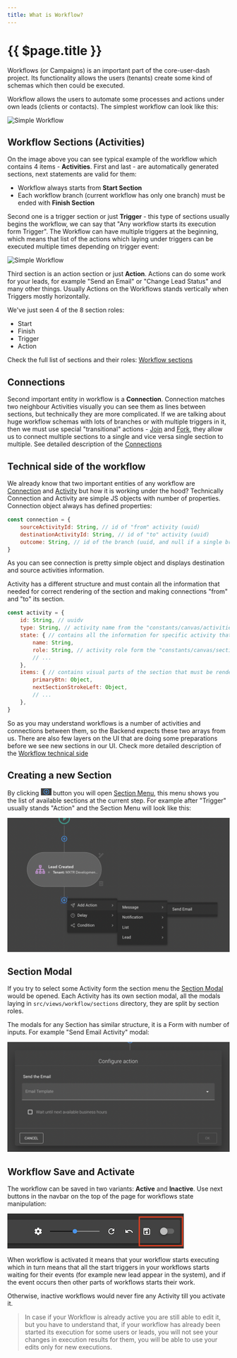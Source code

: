 ```yaml
---
title: What is Workflow?
---
```


# {{ $page.title }}

Workflows (or Campaigns) is an important part of the core-user-dash project. Its functionality allows the users
(tenants) create some kind of schemas which then could be executed.

Workflow allows the users to automate some processes and actions under own leads (clients or contacts). The simplest 
workflow can look like this:

![Simple Workflow](./images/simplest_workflow.png)


## Workflow Sections (Activities)
On the image above you can see typical example of the workflow which contains 4 items - **Activities**. First and last -
are automatically generated sections, next statements are valid for them:
- Workflow always starts from **Start Section** 
- Each workflow branch (current workflow has only one branch) must be ended with **Finish Section**

Second one is a trigger section or just **Trigger** - this type of sections usually begins the workflow, we can say
that "Any workflow starts its execution form Trigger". The Workflow can have multiple triggers at the beginning, which
means that list of the actions which laying under triggers can be executed multiple times depending on trigger event:

![Simple Workflow](./images/multiple_triggers.png)

Third section is an action section or just **Action**. Actions can do some work for your leads, for example "Send an
Email" or "Change Lead Status" and many other things. Usually Actions on the Workflows  stands vertically when Triggers
mostly horizontally.

We've just seen 4 of the 8 section roles: 
- Start
- Finish
- Trigger
- Action

Check the full list of sections and their roles: [Workflow sections](/workflows/sections)

## Connections
Second important entity in workflow is a **Connection**. Connection matches two neighbour Activities visually you can 
see them as lines between sections, but technically they are more complicated.
If we are talking about huge workflow schemas with lots of branches or with multiple triggers in it, then we must use
special "transitional" actions - [Join](workflow/sections#Join) and [Fork](workflow/sections#Fork), they allow us to 
connect multiple sections to a single and vice versa single section to multiple.
See detailed description of the [Connections](/workflows/connections)

## Technical side of the workflow
We already know that two important entities of any workflow are [Connection](/workflows/connections) and
[Activity](/workflows/sections) but how it is working under the hood? Technically Connection and Activity are simple
JS objects with number of properties.
Connection object always has defined properties: 
```javascript
const connection = {
    sourceActivityId: String, // id of "from" activity (uuid)
    destinationActivityId: String, // id of "to" activity (uuid)
    outcome: String, // id of the branch (uuid, and null if a single branch)
}
```
As you can see connection is pretty simple object and displays destination and source activities information.

Activity has a different structure and must contain all the information that needed for correct rendering of the section
and making connections "from" and "to" its section.
```javascript
const activity = {
    id: String, // uuidv
    type: String, // activity name from the "constants/canvas/activities",
    state: { // contains all the information for specific activity that must be saved on the back-end side
        name: String,
        role: String, // activity role form the "constants/canvas/sectionRoles"
        // ...
    },
    items: { // contains visual parts of the section that must be rendered on the UI (not sends to the back-end)
        primaryBtn: Object,
        nextSectionStrokeLeft: Object,
        // ...
    },
}
```

So as you may understand workflows is a number of activities and connections between them, so the Backend expects these
two arrays from us. There are also few layers on the UI that are doing some preparations before we see new sections in 
our UI. Check more detailed description of the [Workflow technical side](/workflows/technical)

## Creating a new Section
By clicking ![Create Section](./images/create_section_btn.png) button you will open
[Section Menu](/workflows/sectionMenu), this menu shows you the list of available sections at the current step. For
example after "Trigger" usually stands "Action" and the Section Menu will look like this:

![Section Menu after trigger](./images/section_menu_after_trigger.png)

## Section Modal
If you try to select some Activity form the section menu the [Section Modal](/workflows/sectionModals) would be opened.
Each Activity has its own section modal, all the modals laying in `src/views/workflow/sections` directory, they are
split by section roles.

The modals for any Section has similar structure, it is a Form with number of inputs. For example "Send Email
Activity" modal:

![Send Email Activity modal](./images/send_email_activity_modal.png)

## Workflow Save and Activate
The workflow can be saved in two variants: **Active** and **Inactive**.
Use next buttons in the navbar on the top of the page for workflows state manipulation:

![Workflow Activate and Save buttons](./images/save_and_activate_wf_btns.png)

When workflow is activated it means that your workflow starts executing which in turn means that all the start triggers
in your workflows starts waiting for their events (for example new lead appear in the system), and if the event occurs
then other parts of workflows starts their work.

Otherwise, inactive workflows would never fire any Activity till you activate it.

> In case if your Workflow is already active you are still able to edit it, but you have to understand that, if
> your workflow has already been started its execution for some users or leads, you will not see your changes in 
> execution results for them, you will be able to use your edits only for new executions.


